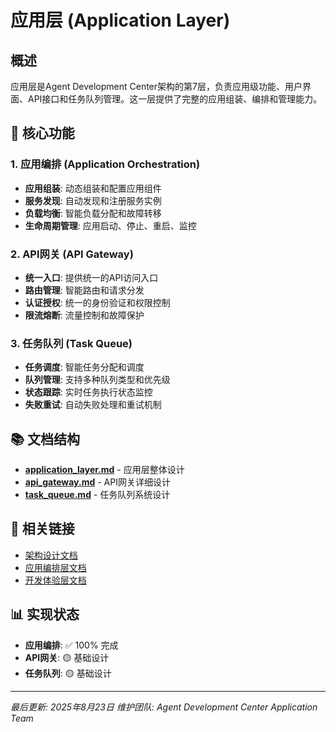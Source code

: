 # 应用层 (Application Layer)

## 概述

应用层是Agent Development Center架构的第7层，负责应用级功能、用户界面、API接口和任务队列管理。这一层提供了完整的应用组装、编排和管理能力。

## 🎯 核心功能

### 1. 应用编排 (Application Orchestration)
- **应用组装**: 动态组装和配置应用组件
- **服务发现**: 自动发现和注册服务实例
- **负载均衡**: 智能负载分配和故障转移
- **生命周期管理**: 应用启动、停止、重启、监控

### 2. API网关 (API Gateway)
- **统一入口**: 提供统一的API访问入口
- **路由管理**: 智能路由和请求分发
- **认证授权**: 统一的身份验证和权限控制
- **限流熔断**: 流量控制和故障保护

### 3. 任务队列 (Task Queue)
- **任务调度**: 智能任务分配和调度
- **队列管理**: 支持多种队列类型和优先级
- **状态跟踪**: 实时任务执行状态监控
- **失败重试**: 自动失败处理和重试机制

## 📚 文档结构

- **[application_layer.md](./application_layer.md)** - 应用层整体设计
- **[api_gateway.md](./api_gateway.md)** - API网关详细设计
- **[task_queue.md](./task_queue.md)** - 任务队列系统设计

## 🔗 相关链接

- [架构设计文档](../ARCHITECTURE_DESIGN.md)
- [应用编排层文档](../application_orchestration_layer/)
- [开发体验层文档](../development_experience_layer/)

## 📊 实现状态

- **应用编排**: ✅ 100% 完成
- **API网关**: 🟡 基础设计
- **任务队列**: 🟡 基础设计

---

*最后更新: 2025年8月23日*
*维护团队: Agent Development Center Application Team* 
 